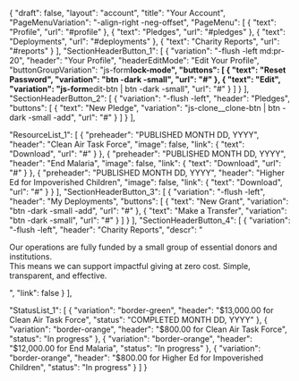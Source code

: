 {
"draft": false,
"layout": "account",
"title": "Your Account",
"PageMenuVariation": "-align-right -neg-offset",
"PageMenu": [
{
"text": "Profile",
"url": "#profile"
},
{
"text": "Pledges",
"url": "#pledges"
},
{
"text": "Deployments",
"url": "#deployments"
},
{
"text": "Charity Reports",
"url": "#reports"
}
],
"SectionHeaderButton_1": [
{
"variation": "-flush -left md:pr-20",
"header": "Your Profile",
"headerEditMode": "Edit Your Profile",
"buttonGroupVariation": "js-form**lock-mode",
"buttons": [
{
"text": "Reset Password",
"variation": "btn -dark -small",
"url": "#"
},
{
"text": "Edit",
"variation": "js-form**edit-btn | btn -dark -small",
"url": "#"
}
]
}
],
"SectionHeaderButton_2": [
{
"variation": "-flush -left",
"header": "Pledges",
"buttons": [
{
"text": "New Pledge",
"variation": "js-clone__clone-btn | btn -dark -small -add",
"url": "#"
}
]
}
],

"ResourceList_1": [
{
"preheader": "PUBLISHED MONTH DD, YYYY",
"header": "Clean Air Task Force",
"image": false,
"link": {
"text": "Download",
"url": "#"
}
},
{
"preheader": "PUBLISHED MONTH DD, YYYY",
"header": "End Malaria",
"image": false,
"link": {
"text": "Download",
"url": "#"
}
},
{
"preheader": "PUBLISHED MONTH DD, YYYY",
"header": "Higher Ed for Impoverished Children",
"image": false,
"link": {
"text": "Download",
"url": "#"
}
}
],
"SectionHeaderButton_3": [
{
"variation": "-flush -left",
"header": "My Deployments",
"buttons": [
{
"text": "New Grant",
"variation": "btn -dark -small -add",
"url": "#"
},
{
"text": "Make a Transfer",
"variation": "btn -dark -small",
"url": "#"
}
]
}
],
"SectionHeaderButton_4": [
{
"variation": "-flush -left",
"header": "Charity Reports",
"descr": "<p>Our operations are fully funded by a small group of essential donors and institutions. <br>This means we can support impactful giving at zero cost. Simple, transparent, and effective.</p>",
"link": false
}
],

"StatusList_1": [
{
"variation": "border-green",
"header": "$13,000.00 for Clean Air Task Force",
"status": "COMPLETED MONTH DD, YYYY"
},
{
"variation": "border-orange",
"header": "$800.00 for Clean Air Task Force",
"status": "In progress"
},
{
"variation": "border-orange",
"header": "$12,000.00 for End Malaria",
"status": "In progress"
},
{
"variation": "border-orange",
"header": "$800.00 for Higher Ed for Impoverished Children",
"status": "In progress"
}
]
}
